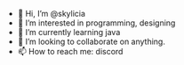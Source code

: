 - 👋 Hi, I’m @skylicia
- 👀 I’m interested in programming, designing
- 🌱 I’m currently learning java
- 💞️ I’m looking to collaborate on anything.
- 📫 How to reach me: discord

<!---
skylicia/skylicia is a ✨ special ✨ repository because its `README.md` (this file) appears on your GitHub profile.
You can click the Preview link to take a look at your changes.
--->
